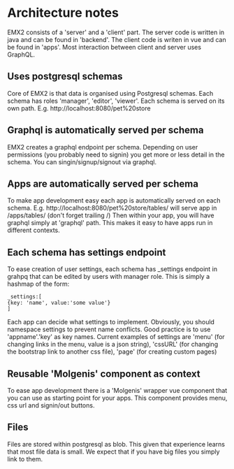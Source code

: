 # Architecture notes

EMX2 consists of a 'server' and a 'client' part. The server code is written in java and can be found in 'backend'. The
client code is writen in vue and can be found in 'apps'. Most interaction between client and server uses GraphQL.

## Uses postgresql schemas

Core of EMX2 is that data is organised using Postgresql schemas. Each schema has roles 'manager', 'editor', 'viewer'.
Each schema is served on its own path. E.g. http://localhost:8080/pet%20store

## Graphql is automatically served per schema

EMX2 creates a graphql endpoint per schema. Depending on user permissions (you probably need to signin) you get more or
less detail in the schema. You can singin/signup/signout via graphql.

## Apps are automatically served per schema

To make app development easy each app is automatically served on each schema.
E.g. http://localhost:8080/pet%20store/tables/ will serve app in /apps/tables/ (don't forget trailing /)
Then within your app, you will have graphql simply at 'graphql' path. This makes it easy to have apps run in different
contexts.

## Each schema has settings endpoint

To ease creation of user settings, each schema has _settings endpoint in grahpq that can be edited by users with manager
role. This is simply a hashmap of the form:

```
_settings:[
{key: 'name', value:'some value'}
]
```

Each app can decide what settings to implement. Obviously, you should namespace settings to prevent name conflicts. Good
practice is to use 'appname'.'key' as key names. Current examples of settings are 'menu' (for changing links in the
menu, value is a json string), 'cssURL' (for changing the bootstrap link to another css file), 'page' (for creating
custom pages)

## Reusable 'Molgenis' component as context

To ease app development there is a 'Molgenis' wrapper vue component that you can use as starting point for your apps.
This component provides menu, css url and signin/out buttons.

## Files

Files are stored within postgresql as blob. This given that experience learns that most file data is small. We expect
that if you have big files you simply link to them.
